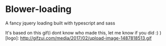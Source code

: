 # Blower-loading
A fancy jquery loading built with typescript and sass

It's based on this gif(i dont know who made this, let me know if you did :) )
[logo]: http://gifzui.com/media/2017/02/upload-image-1487818513.gif
